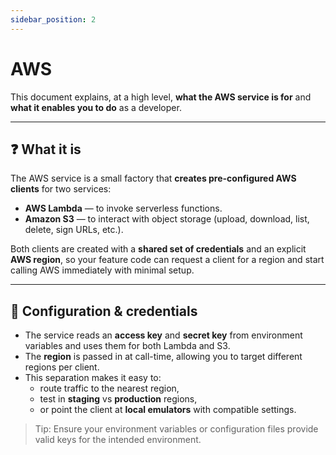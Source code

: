 ```yaml
---
sidebar_position: 2
---
```


# AWS

This document explains, at a high level, **what the AWS service is for** and **what it enables you to do** as a developer.

---

## ❓ What it is

The AWS service is a small factory that **creates pre-configured AWS clients** for two services:

- **AWS Lambda** — to invoke serverless functions.
- **Amazon S3** — to interact with object storage (upload, download, list, delete, sign URLs, etc.).

Both clients are created with a **shared set of credentials** and an explicit **AWS region**, so your feature code can request a client for a region and start calling AWS immediately with minimal setup.

---

## 🔑 Configuration & credentials

- The service reads an **access key** and **secret key** from environment variables and uses them for both Lambda and S3.
- The **region** is passed in at call-time, allowing you to target different regions per client.
- This separation makes it easy to:
  - route traffic to the nearest region,
  - test in **staging** vs **production** regions,
  - or point the client at **local emulators** with compatible settings.

> Tip: Ensure your environment variables or configuration files provide valid keys for the intended environment.